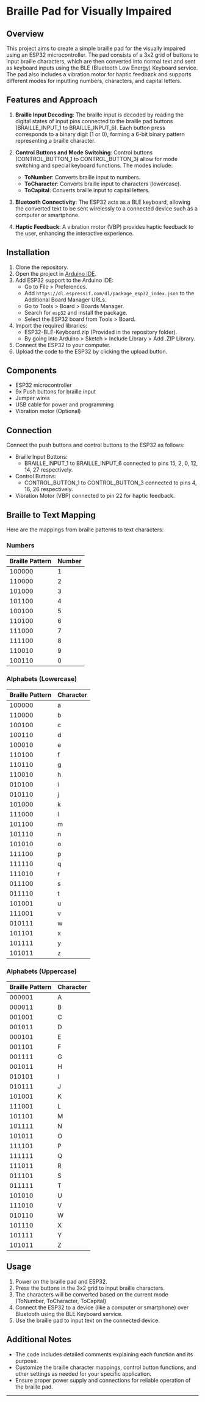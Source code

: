 # Braille Pad for Visually Impaired

## Overview

This project aims to create a simple braille pad for the visually impaired using an ESP32 microcontroller. The pad consists of a 3x2 grid of buttons to input braille characters, which are then converted into normal text and sent as keyboard inputs using the BLE (Bluetooth Low Energy) Keyboard service. The pad also includes a vibration motor for haptic feedback and supports different modes for inputting numbers, characters, and capital letters.

## Features and Approach

1. **Braille Input Decoding**: The braille input is decoded by reading the digital states of input pins connected to the braille pad buttons (BRAILLE_INPUT_1 to BRAILLE_INPUT_6). Each button press corresponds to a binary digit (1 or 0), forming a 6-bit binary pattern representing a braille character.

2. **Control Buttons and Mode Switching**: Control buttons (CONTROL_BUTTON_1 to CONTROL_BUTTON_3) allow for mode switching and special keyboard functions. The modes include:

   - **ToNumber**: Converts braille input to numbers.
   - **ToCharacter**: Converts braille input to characters (lowercase).
   - **ToCapital**: Converts braille input to capital letters.

3. **Bluetooth Connectivity**: The ESP32 acts as a BLE keyboard, allowing the converted text to be sent wirelessly to a connected device such as a computer or smartphone.

4. **Haptic Feedback**: A vibration motor (VBP) provides haptic feedback to the user, enhancing the interactive experience.

## Installation

1. Clone the repository.
2. Open the project in [Arduino IDE](https://www.arduino.cc/en/software).
3. Add ESP32 support to the Arduino IDE:
   - Go to File > Preferences.
   - Add `https://dl.espressif.com/dl/package_esp32_index.json` to the Additional Board Manager URLs.
   - Go to Tools > Board > Boards Manager.
   - Search for `esp32` and install the package.
   - Select the ESP32 board from Tools > Board.
4. Import the required libraries:
   - ESP32-BLE-Keyboard.zip (Provided in the repository folder).
   - By going into Arduino > Sketch > Include Library > Add .ZIP Library.
5. Connect the ESP32 to your computer.
6. Upload the code to the ESP32 by clicking the upload button.

## Components

- ESP32 microcontroller
- 9x Push buttons for braille input
- Jumper wires
- USB cable for power and programming
- Vibration motor (Optional)

## Connection

Connect the push buttons and control buttons to the ESP32 as follows:

- Braille Input Buttons:
  - BRAILLE_INPUT_1 to BRAILLE_INPUT_6 connected to pins 15, 2, 0, 12, 14, 27 respectively.
- Control Buttons:
  - CONTROL_BUTTON_1 to CONTROL_BUTTON_3 connected to pins 4, 16, 26 respectively.
- Vibration Motor (VBP) connected to pin 22 for haptic feedback.

## Braille to Text Mapping

Here are the mappings from braille patterns to text characters:

### Numbers

| Braille Pattern | Number |
| --------------- | ------ |
| 100000          | 1      |
| 110000          | 2      |
| 101000          | 3      |
| 101100          | 4      |
| 100100          | 5      |
| 110100          | 6      |
| 111000          | 7      |
| 111100          | 8      |
| 110010          | 9      |
| 100110          | 0      |

### Alphabets (Lowercase)

| Braille Pattern | Character |
| --------------- | --------- |
| 100000          | a         |
| 110000          | b         |
| 100100          | c         |
| 100110          | d         |
| 100010          | e         |
| 110100          | f         |
| 110110          | g         |
| 110010          | h         |
| 010100          | i         |
| 010110          | j         |
| 101000          | k         |
| 111000          | l         |
| 101100          | m         |
| 101110          | n         |
| 101010          | o         |
| 111100          | p         |
| 111110          | q         |
| 111010          | r         |
| 011100          | s         |
| 011110          | t         |
| 101001          | u         |
| 111001          | v         |
| 010111          | w         |
| 101101          | x         |
| 101111          | y         |
| 101011          | z         |

### Alphabets (Uppercase)

| Braille Pattern | Character |
| --------------- | --------- |
| 000001          | A         |
| 000011          | B         |
| 001001          | C         |
| 001011          | D         |
| 000101          | E         |
| 001101          | F         |
| 001111          | G         |
| 001011          | H         |
| 010101          | I         |
| 010111          | J         |
| 101001          | K         |
| 111001          | L         |
| 101101          | M         |
| 101111          | N         |
| 101011          | O         |
| 111101          | P         |
| 111111          | Q         |
| 111011          | R         |
| 011101          | S         |
| 011111          | T         |
| 101010          | U         |
| 111010          | V         |
| 010110          | W         |
| 101110          | X         |
| 101111          | Y         |
| 101011          | Z         |

## Usage

1. Power on the braille pad and ESP32.
2. Press the buttons in the 3x2 grid to input braille characters.
3. The characters will be converted based on the current mode (ToNumber, ToCharacter, ToCapital)
4. Connect the ESP32 to a device (like a computer or smartphone) over Bluetooth using the BLE Keyboard service.
5. Use the braille pad to input text on the connected device.

## Additional Notes

- The code includes detailed comments explaining each function and its purpose.
- Customize the braille character mappings, control button functions, and other settings as needed for your specific application.
- Ensure proper power supply and connections for reliable operation of the braille pad.

---
